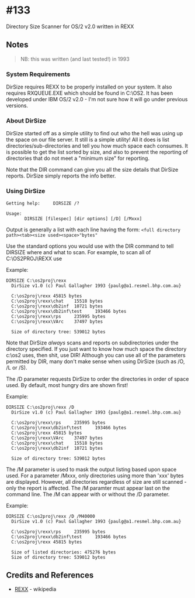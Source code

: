 # #133

Directory Size Scanner for OS/2 v2.0 written in REXX

## Notes

> NB: this was written (and last tested!) in 1993

### System Requirements

DirSize requires REXX to be properly installed on your system. It also
requires RXQUEUE.EXE which should be found in C:\OS2. It has been developed
under IBM OS/2 v2.0 - I'm not sure how it will go under previous versions.

### About DirSize

DirSize started off as a simple utility to find out who the hell was using
up the space on our file server. It still is a simple utility!
All it does is list directories/sub-directories and tell you how much space each
consumes. It is possible to get the list sorted by size, and also to prevent
the reporting of directories that do not meet a "minimum size" for reporting.

Note that the DIR command can give you all the size details that DirSize reports.
DirSize simply reports the info better.

### Using DirSize

```
Getting help:     DIRSIZE /?

Usage:
       DIRSIZE [filespec] [dir options] [/D] [/Mxxx]
```

Output is generally a list with each line having the form:
`<full directory path><tab><size used><space>"bytes"`

Use the standard options you would use with the DIR command to tell DIRSIZE
where and what to scan. For example, to scan all of C:\OS2PROJ\REXX use

Example:
```
DIRSIZE C:\os2proj\rexx
  DirSize v1.0 (c) Paul Gallagher 1993 {paulg@a1.resmel.bhp.com.au}

  C:\os2proj\rexx 45815 bytes
  C:\os2proj\rexx\chat    15518 bytes
  C:\os2proj\rexx\db2inf  10721 bytes
  C:\os2proj\rexx\db2inf\test     193466 bytes
  C:\os2proj\rexx\rps     235995 bytes
  C:\os2proj\rexx\VArc    37497 bytes

  Size of directory tree: 539012 bytes
```

Note that DirSize *always* scans and reports on subdirectories under the directory
specified. If you just want to know how much space the directory c:\os2 uses, then
shit, use DIR!
Although you can use all of the parameters permitted by DIR, many don't make sense
when using DirSize (such as /O, /L or /S).


The /D parameter requests DirSize to order the directories in order of space used.
By default, most hungry dirs are shown first!

Example:
```
DIRSIZE C:\os2proj\rexx /D
  DirSize v1.0 (c) Paul Gallagher 1993 {paulg@a1.resmel.bhp.com.au}

  C:\os2proj\rexx\rps     235995 bytes
  C:\os2proj\rexx\db2inf\test     193466 bytes
  C:\os2proj\rexx 45815 bytes
  C:\os2proj\rexx\VArc    37497 bytes
  C:\os2proj\rexx\chat    15518 bytes
  C:\os2proj\rexx\db2inf  10721 bytes

  Size of directory tree: 539012 bytes
```

The /M parameter is used to mask the output listing based upon space used. For
a parameter /Mxxx, only directories using more than 'xxx' bytes are displayed.
However, all directories regardless of size are still scanned - only the report is
affected.
The /M paramter must appear last on the command line.
The /M can appear with or without the /D parameter.

Example:
```
DIRSIZE C:\os2proj\rexx /D /M40000
  DirSize v1.0 (c) Paul Gallagher 1993 {paulg@a1.resmel.bhp.com.au}

  C:\os2proj\rexx\rps     235995 bytes
  C:\os2proj\rexx\db2inf\test     193466 bytes
  C:\os2proj\rexx 45815 bytes

  Size of listed directories: 475276 bytes
  Size of directory tree: 539012 bytes
```

## Credits and References

* [REXX](https://en.wikipedia.org/wiki/Rexx) - wikipedia
